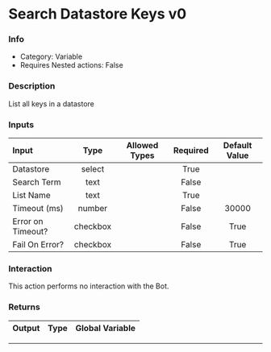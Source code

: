 # Search Datastore Keys v0

### Info

- Category: Variable
- Requires Nested actions: False


### Description
List all keys in a datastore


### Inputs

| Input | Type | Allowed Types | Required |  Default Value |
| :--- | :---: | :---: | :---: | :---: |
| Datastore | select |  | True |  |
| Search Term | text |  | False |  |
| List Name | text |  | True |  |
| Timeout (ms) | number |  | False | 30000 |
| Error on Timeout? | checkbox |  | False | True |
| Fail On Error? | checkbox |  | False | True |


### Interaction
This action performs no interaction with the Bot.

### Returns

| Output | Type | Global Variable |
| :--- | :---: | :---: |

---